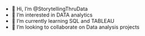 - 👋 Hi, I’m @StorytellingThruData
- 👀 I’m interested in DATA analytics
- 🌱 I’m currently learning SQL and TABLEAU
- 💞️ I’m looking to collaborate on Data analysis projects

<!---
StorytellingThruData/StorytellingThruData is a ✨ special ✨ repository because its `README.md` (this file) appears on your GitHub profile.
You can click the Preview link to take a look at your changes.
--->
